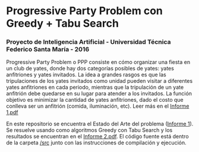 # Progressive Party Problem con Greedy + Tabu Search

### Proyecto de Inteligencia Artificial - Universidad Técnica Federico Santa María - 2016

Progressive Party Problem o PPP consiste en cómo organizar una fiesta en un club de yates, donde hay dos categorías posibles de yates: yates anfitriones y yates invitados. La idea a grandes rasgos es que las tripulaciones de los yates invitados como unidad pueden visitar a diferentes yates anfitriones en cada periodo, mientras que la tripulación de un yate anfitrión debe quedarse en su lugar para atender a los invitados. La función objetivo es minimizar la cantidad de yates anfitriones, dado el costo que conlleva ser un anfitrión (comida, iluminación, etc). Leer más en el [Informe 1.pdf](https://github.com/chestacio/PPP-greedy-tabusearch/blob/master/Informe%201/Informe%201.pdf)

En este repositorio se encuentra el Estado del Arte del problema ([Informe 1](https://github.com/chestacio/PPP-greedy-tabusearch/blob/master/Informe%201/Informe%201.pdf)). Se resuelve usando como algoritmos Greedy con Tabu Search y los resultados se encuentran en el [Informe 2.pdf](https://github.com/chestacio/PPP-greedy-tabusearch/blob/master/Informe%202/Informe%202.pdf). El código fuente está dentro de la carpeta [/src](https://github.com/chestacio/PPP-greedy-tabusearch/tree/master/src) junto con las instrucciones de compilación y ejecución.
